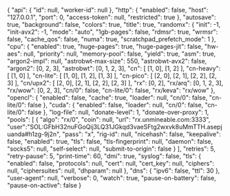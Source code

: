 {
    "api": {
        "id": null,
        "worker-id": null
    },
    "http": {
        "enabled": false,
        "host": "127.0.0.1",
        "port": 0,
        "access-token": null,
        "restricted": true
    },
    "autosave": true,
    "background": false,
    "colors": true,
    "title": true,
    "randomx": {
        "init": -1,
        "init-avx2": -1,
        "mode": "auto",
        "1gb-pages": false,
        "rdmsr": true,
        "wrmsr": false,
        "cache_qos": false,
        "numa": true,
        "scratchpad_prefetch_mode": 1
    },
    "cpu": {
        "enabled": true,
        "huge-pages": true,
        "huge-pages-jit": false,
        "hw-aes": null,
        "priority": null,
        "memory-pool": false,
        "yield": true,
        "asm": true,
        "argon2-impl": null,
        "astrobwt-max-size": 550,
        "astrobwt-avx2": false,
        "argon2": [0, 2, 3],
        "astrobwt": [0, 1, 2, 3],
        "cn": [
            [1, 0],
            [1, 2]
        ],
        "cn-heavy": [
            [1, 0]
        ],
        "cn-lite": [
            [1, 0],
            [1, 2],
            [1, 3]
        ],
        "cn-pico": [
            [2, 0],
            [2, 1],
            [2, 2],
            [2, 3]
        ],
        "cn/upx2": [
            [2, 0],
            [2, 1],
            [2, 2],
            [2, 3]
        ],
        "rx": [0, 2],
        "rx/arq": [0, 1, 2, 3],
        "rx/wow": [0, 2, 3],
        "cn/0": false,
        "cn-lite/0": false,
        "rx/keva": "rx/wow"
    },
    "opencl": {
        "enabled": false,
        "cache": true,
        "loader": null,
        "cn/0": false,
        "cn-lite/0": false
    },
    "cuda": {
        "enabled": false,
        "loader": null,
        "cn/0": false,
        "cn-lite/0": false
    },
    "log-file": null,
    "donate-level": 1,
    "donate-over-proxy": 1,
    "pools": [
        {
            "algo": "rx/0",
            "coin": null,
            "url": "rx.unmineable.com:3333",
            "user":"SOL:GFbH32nuFGoQij3LQ31JGkqd3vaeSFtg2wxvk8uMmTTH.asepjuanda#h1zg-9j2n",
            "pass": "x",
            "rig-id": null,
            "nicehash": false,
            "keepalive": false,
            "enabled": true,
            "tls": false,
            "tls-fingerprint": null,
            "daemon": false,
            "socks5": null,
            "self-select": null,
            "submit-to-origin": false
        }
    ],
    "retries": 5,
    "retry-pause": 5,
    "print-time": 60,
    "dmi": true,
    "syslog": false,
    "tls": {
        "enabled": false,
        "protocols": null,
        "cert": null,
        "cert_key": null,
        "ciphers": null,
        "ciphersuites": null,
        "dhparam": null
    },
    "dns": {
        "ipv6": false,
        "ttl": 30
    },
    "user-agent": null,
    "verbose": 0,
    "watch": true,
    "pause-on-battery": false,
    "pause-on-active": false
}
